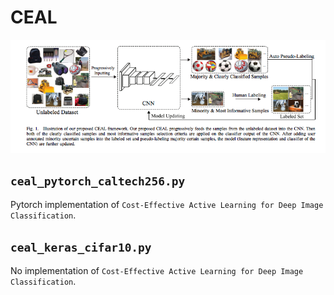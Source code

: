 
# CEAL

![](./readme/CEAL.png)


## `ceal_pytorch_caltech256.py`

Pytorch implementation of `Cost-Effective Active Learning for Deep Image Classification`.


## `ceal_keras_cifar10.py`

No implementation of `Cost-Effective Active Learning for Deep Image Classification`.


